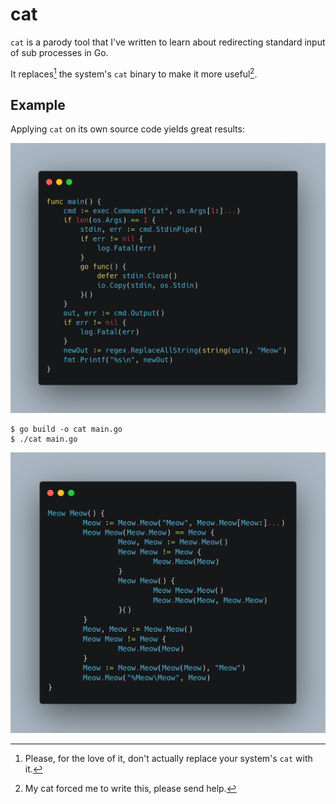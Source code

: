 # cat

`cat` is a parody tool that I've written to learn about redirecting standard input of sub processes in Go.

It replaces[^1] the system's `cat` binary to make it more useful[^2].

## Example

Applying `cat` on its own source code yields great results:

![Original source code.](docs/original.png)

```shell
$ go build -o cat main.go
$ ./cat main.go
```

![Meow Meow Meow.](docs/meow.png)

[^1]: Please, for the love of it, don't actually replace your system's `cat` with it.
[^2]: My cat forced me to write this, please send help.